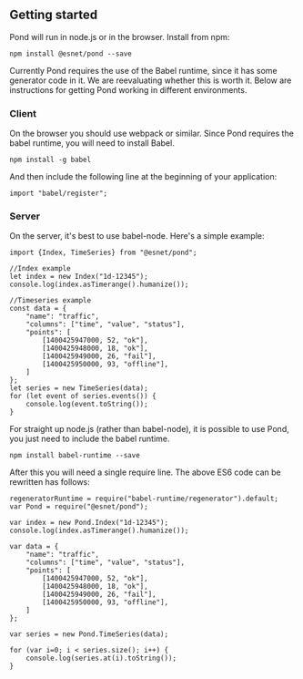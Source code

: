 ## Getting started

Pond will run in node.js or in the browser. Install from npm:

    npm install @esnet/pond --save

Currently Pond requires the use of the Babel runtime, since it has some generator code in it. We are reevaluating whether this is worth it. Below are instructions for getting Pond working in different environments.

### Client

On the browser you should use webpack or similar. Since Pond requires the babel runtime, you will need to install Babel.

    npm install -g babel

And then include the following line at the beginning of your application:

    import "babel/register";

### Server

On the server, it's best to use babel-node. Here's a simple example:

    import {Index, TimeSeries} from "@esnet/pond";

    //Index example
    let index = new Index("1d-12345");
    console.log(index.asTimerange().humanize());

    //Timeseries example
    const data = {
        "name": "traffic",
        "columns": ["time", "value", "status"],
        "points": [
            [1400425947000, 52, "ok"],
            [1400425948000, 18, "ok"],
            [1400425949000, 26, "fail"],
            [1400425950000, 93, "offline"],
        ]
    };
    let series = new TimeSeries(data);
    for (let event of series.events()) {
        console.log(event.toString());
    }

For straight up node.js (rather than babel-node), it is possible to use Pond, you just need to include the babel runtime.

    npm install babel-runtime --save

After this you will need a single require line. The above ES6 code can be rewritten has follows:

    regeneratorRuntime = require("babel-runtime/regenerator").default;
    var Pond = require("@esnet/pond");

    var index = new Pond.Index("1d-12345");
    console.log(index.asTimerange().humanize());

    var data = {
        "name": "traffic",
        "columns": ["time", "value", "status"],
        "points": [
            [1400425947000, 52, "ok"],
            [1400425948000, 18, "ok"],
            [1400425949000, 26, "fail"],
            [1400425950000, 93, "offline"],
        ]
    };

    var series = new Pond.TimeSeries(data);

    for (var i=0; i < series.size(); i++) {
        console.log(series.at(i).toString());
    }
